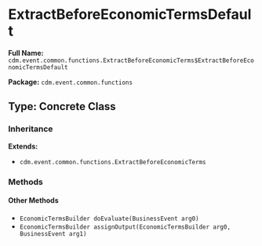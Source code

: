 # ExtractBeforeEconomicTermsDefault

**Full Name:** `cdm.event.common.functions.ExtractBeforeEconomicTerms$ExtractBeforeEconomicTermsDefault`

**Package:** `cdm.event.common.functions`

## Type: Concrete Class

### Inheritance

**Extends:**
- `cdm.event.common.functions.ExtractBeforeEconomicTerms`

### Methods

#### Other Methods

- `EconomicTermsBuilder doEvaluate(BusinessEvent arg0)`
- `EconomicTermsBuilder assignOutput(EconomicTermsBuilder arg0, BusinessEvent arg1)`


